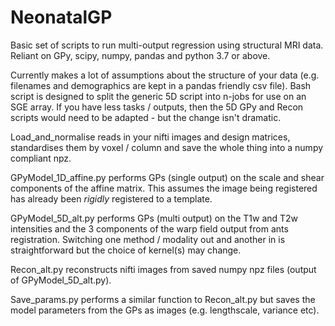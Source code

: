 # NeonatalGP

Basic set of scripts to run multi-output regression using structural MRI data.
Reliant on GPy, scipy, numpy, pandas and python 3.7 or above.


Currently makes a lot of assumptions about the structure of your data (e.g. filenames and demographics are kept in a pandas friendly csv file).
Bash script is designed to split the generic 5D script into n-jobs for use on an SGE array.
If you have less tasks / outputs, then the 5D GPy and Recon scripts would need to be adapted - but the change isn't dramatic. 

Load_and_normalise reads in your nifti images and design matrices, standardises them by voxel / column and save the whole thing into a numpy compliant npz. 

GPyModel_1D_affine.py performs GPs (single output) on the scale and shear components of the affine matrix. This assumes the image being registered has already been *rigidly* registered to a template.

GPyModel_5D_alt.py performs GPs (multi output) on the T1w and T2w intensities and the 3 components of the warp field output from ants registration. Switching one method / modality out and another in is straightforward but the choice of kernel(s) may change.

Recon_alt.py reconstructs nifti images from saved numpy npz files (output of GPyModel_5D_alt.py).

Save_params.py performs a similar function to Recon_alt.py but saves the model parameters from the GPs as images (e.g. lengthscale, variance etc).
